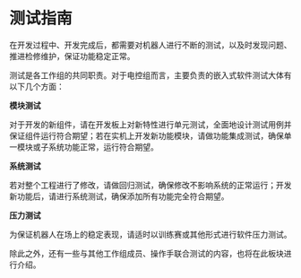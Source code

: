 # 测试指南

在开发过程中、开发完成后，都需要对机器人进行不断的测试，以及时发现问题、推进检修维护，保证功能稳定正常。

测试是各工作组的共同职责。对于电控组而言，主要负责的嵌入式软件测试大体有以下几个方面：

**模块测试**  

对于开发的新组件，请在开发板上对新特性进行单元测试，全面地设计测试用例并保证组件运行符合期望；若在实机上开发新功能模块，请做功能集成测试，确保单一模块或子系统功能正常，运行符合期望。

**系统测试**  

若对整个工程进行了修改，请做回归测试，确保修改不影响系统的正常运行；开发新功能后，请进行系统测试，确保添加所有功能完全符合期望。

**压力测试**  

为保证机器人在场上的稳定表现，请适时以训练赛或其他形式进行软件压力测试。


除此之外，还有一些与其他工作组成员、操作手联合测试的内容，也将在此板块进行介绍。

